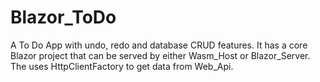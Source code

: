 # Blazor_ToDo
A To Do App with undo, redo and database CRUD features. It has a core Blazor project that can be served by either Wasm_Host or Blazor_Server. The uses HttpClientFactory to get data from Web_Api.
